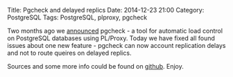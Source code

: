 Title: Pgcheck and delayed replics
Date: 2014-12-23 21:00
Category: PostgreSQL
Tags: PostgreSQL, plproxy, pgcheck

Two months ago we [announced]({filename}/pgcheck_announce.md) pgcheck - a tool for automatic load control on PostgreSQL databases using PL/Proxy. Today we have fixed all found issues about one new feature - pgcheck can now account replication delays and not to route queires on delayed replics.

Sources and some more info could be found on [github](https://github.com/yandex/pgcheck). Enjoy.
